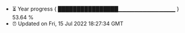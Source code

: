 - ⏳ Year progress { ████████████████▁▁▁▁▁▁▁▁▁▁▁▁▁▁ } 53.64 %
- ⏰ Updated on Fri, 15 Jul 2022 18:27:34 GMT

